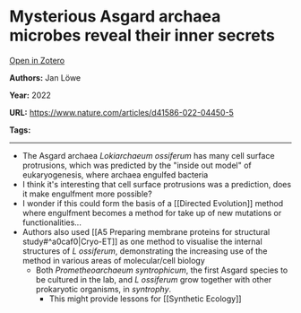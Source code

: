 # Mysterious Asgard archaea microbes reveal their inner secrets
[Open in Zotero](zotero://select/items/@Lowe_2022)

**Authors:** Jan Löwe

**Year:** 2022

**URL:** https://www.nature.com/articles/d41586-022-04450-5

**Tags:**

---

- The Asgard archaea *Lokiarchaeum ossiferum* has many cell surface protrusions, which was predicted by the "inside out model" of eukaryogenesis, where archaea engulfed bacteria
- I think it's interesting that cell surface protrusions was a prediction, does it make engulfment more possible? 
- I wonder if this could form the basis of a [[Directed Evolution]] method where engulfment becomes a method for take up of new mutations or functionalities... 
- Authors also used [[A5 Preparing membrane proteins for structural study#^a0caf0|Cryo-ET]] as one method to visualise the internal structures of *L ossiferum*, demonstrating the increasing use of the method in various areas of molecular/cell biology 
	- Both *Prometheoarchaeum syntrophicum*, the first Asgard species to be cultured in the lab, and *L ossiferum* grow together with other prokaryotic organisms, in *syntrophy*. 
		- This might provide lessons for [[Synthetic Ecology]] 

